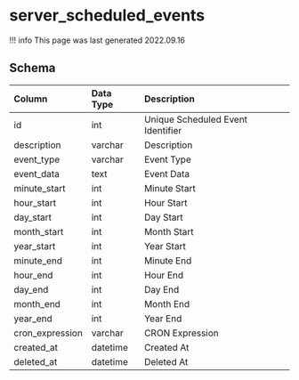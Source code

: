 # server_scheduled_events

!!! info
	This page was last generated 2022.09.16

## Schema

| Column | Data Type | Description |
| :--- | :--- | :--- |
| id | int | Unique Scheduled Event Identifier |
| description | varchar | Description |
| event_type | varchar | Event Type |
| event_data | text | Event Data |
| minute_start | int | Minute Start |
| hour_start | int | Hour Start |
| day_start | int | Day Start |
| month_start | int | Month Start |
| year_start | int | Year Start |
| minute_end | int | Minute End |
| hour_end | int | Hour End |
| day_end | int | Day End |
| month_end | int | Month End |
| year_end | int | Year End |
| cron_expression | varchar | CRON Expression |
| created_at | datetime | Created At |
| deleted_at | datetime | Deleted At |

